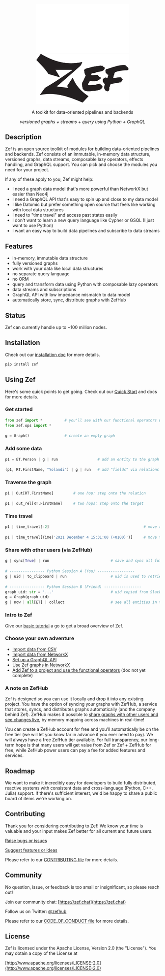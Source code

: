 <p align="center">
<img width="300px" src="https://github.com/zefhub/zefhub-web-assets/blob/main/zef_logo_white.png#gh-dark-mode-only">
<img width="300px" src="https://github.com/zefhub/zefhub-web-assets/blob/main/zef_logo_black.png#gh-light-mode-only">
</p>

<p align="center">
A toolkit for data-oriented pipelines and backends
</p>

<p align="center">
<em>versioned graphs + streams + query using Python + GraphQL</em>
</p>

## Description

Zef is an open source toolkit of modules for building data-oriented pipelines and backends. Zef consists of an immutable, in-memory data structure, versioned graphs, data streams, composable lazy operators, effects handling, and GraphQL support. You can pick and choose the modules you need for your project.

If any of these apply to you, Zef might help:

- I need a graph data model that's more powerful than NetworkX but easier than Neo4j
- I need a GraphQL API that's easy to spin up and close to my data model
- I like Datomic but prefer something open source that feels like working with local data structures
- I need to "time travel" and access past states easily
- I don't want to learn a new query language like Cypher or GSQL (I just want to use Python)
- I want an easy way to build data pipelines and subscribe to data streams

## Features

- in-memory, immutable data structure
- fully versioned graphs
- work with your data like local data structures
- no separate query language
- no ORM
- query and transform data using Python with composable lazy operators
- data streams and subscriptions
- GraphQL API with low impedance mismatch to data model
- automatically store, sync, distribute graphs with ZefHub

## Status

Zef can currently handle up to ~100 million nodes.

## Installation

Check out our [installation doc](https://zef.zefhub.io/introduction/installation) for more details.

```bash
pip install zef
```

## Using Zef

Here's some quick points to get going. Check out our [Quick Start](https://zef.zefhub.io/introduction/quick-start) and docs for more details.

### Get started

```python
from zef import *          # you'll see with our functional operators why we violate PEP in the first line
from zef.ops import *

g = Graph()                # create an empty graph
```

### Add some data

```python
p1 = ET.Person | g | run                  # add an entity to the graph

(p1, RT.FirstName, "Yolandi") | g | run   # add "fields" via relations triples: (source, relation, target)
```

### Traverse the graph

```python
p1 | Out[RT.FirstName]         # one hop: step onto the relation

p1 | out_rel[RT.FirstName]     # two hops: step onto the target
```

### Time travel

```python
p1 | time_travel[-2]                                           # move reference frame back two time slices

p1 | time_travel[Time('2021 December 4 15:31:00 (+0100)')]     # move to a specific date and time
```

### Share with other users (via ZefHub)

```python
g | sync[True] | run                            # save and sync all future changes on ZefHub

# ---------------- Python Session A (You) -----------------
g | uid | to_clipboard | run                    # uid is used to retrieve a graph uid

# ---------------- Python Session B (Friend) -----------------
graph_uid: str = '...'                          # uid copied from Slack/WhatsApp/email/etc
g = Graph(graph_uid)
g | now | all[ET] | collect                     # see all entities in the latest graph slice
```

### Intro to Zef

Give our [basic tutorial](https://zef.zefhub.io/tutorials/basic/employee-database) a go to get a broad overview of Zef.

### Choose your own adventure

- [Import data from CSV](https://zef.zefhub.io/how-to/import-csv)
- [Import data from NetworkX](https://zef.zefhub.io/how-to/import-graph-formats)
- [Set up a GraphQL API](https://zef.zefhub.io/how-to/graphql-basic)
- [Use Zef graphs in NetworkX](https://zef.zefhub.io/how-to/use-zef-networkx)
- [Add Zef to a project and use the functional operators](https://zef.zefhub.io/zef-ops) (doc not yet complete)

### A note on ZefHub

Zef is designed so you can use it locally and drop it into any existing project. You have the option of syncing your graphs with ZefHub, a service that stores, syncs, and distributes graphs automatically (and the company behind Zef). ZefHub makes it possible to [share graphs with other users and see changes live](https://zef.zefhub.io/how-to/share-graphs), by memory mapping across machines in real-time!

You can create a ZefHub account for free and you'll automatically be on the free tier (we will let you know far in advance if you ever need to pay). We will always have a free ZefHub tier available. For full transparency, our long-term hope is that many users will get value from Zef or Zef + ZefHub for free, while ZefHub power users can pay a fee for added features and services.

## Roadmap

We want to make it incredibly easy for developers to build fully distributed, reactive systems with consistent data and cross-language (Python, C++, Julia) support. If there's sufficient interest, we'd be happy to share a public board of items we're working on.

## Contributing

Thank you for considering contributing to Zef! We know your time is valuable and your input makes Zef better for all current and future users.

[Raise bugs or issues](https://github.com/zefhub/zef/issues)

[Suggest features or ideas](https://github.com/zefhub/zef/discussions)

Please refer to our [CONTRIBUTING file](https://github.com/zefhub/zef/blob/master/CONTRIBUTING.md) for more details.

## Community

No question, issue, or feedback is too small or insignificant, so please reach out!

Join our community chat: [https://zef.chat](https://zef.chat)

Follow us on Twitter: [@zefhub](https://twitter.com/zefhub)

Please refer to our [CODE_OF_CONDUCT file](https://github.com/zefhub/zef/blob/master/CODE_OF_CONDUCT.md) for more details.

## License

Zef is licensed under the Apache License, Version 2.0 (the "License"). You may obtain a copy of the License at

[http://www.apache.org/licenses/LICENSE-2.0](http://www.apache.org/licenses/LICENSE-2.0)
